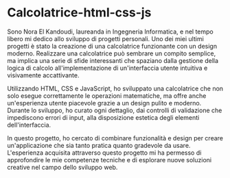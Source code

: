 # Calcolatrice-html-css-js
Sono Nora El Kandoudi, laureanda in Ingegneria Informatica, e nel tempo libero mi dedico allo sviluppo di progetti personali. Uno dei miei ultimi progetti è stato la creazione di una calcolatrice funzionante con un design moderno. Realizzare una calcolatrice può sembrare un compito semplice, ma implica una serie di sfide interessanti che spaziano dalla gestione della logica di calcolo all'implementazione di un'interfaccia utente intuitiva e visivamente accattivante.

Utilizzando HTML, CSS e JavaScript, ho sviluppato una calcolatrice che non solo esegue correttamente le operazioni matematiche, ma offre anche un'esperienza utente piacevole grazie a un design pulito e moderno. Durante lo sviluppo, ho curato ogni dettaglio, dai controlli di validazione che impediscono errori di input, alla disposizione estetica degli elementi dell'interfaccia.

In questo progetto, ho cercato di combinare funzionalità e design per creare un'applicazione che sia tanto pratica quanto gradevole da usare. L'esperienza acquisita attraverso questo progetto mi ha permesso di approfondire le mie competenze tecniche e di esplorare nuove soluzioni creative nel campo dello sviluppo web.





